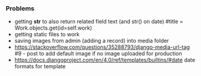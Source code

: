 ### Problems
* getting __str__ to also return related field text (and str() on date) #title = Work.objects.get(id=self.work)
* getting static files to work
* saving images from admin (adding a record) into media folder
* https://stackoverflow.com/questions/35288793/django-media-url-tag #9 - post to add default image if no image uploaded for production
* https://docs.djangoproject.com/en/4.0/ref/templates/builtins/#date date formats for template
